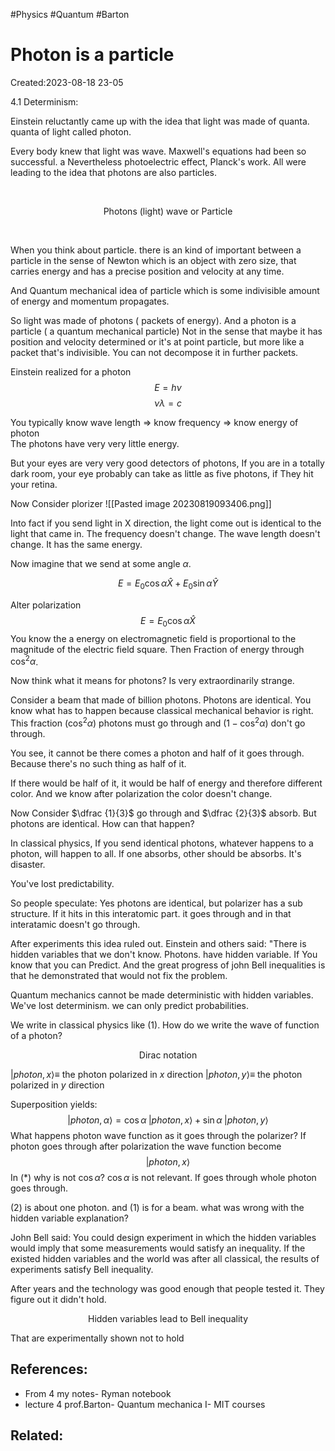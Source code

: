 #Physics #Quantum #Barton 
# Photon is a particle
Created:2023-08-18 23-05


4.1 Determinism:

Einstein reluctantly came up with the idea that light was made of quanta. quanta of light called photon.

Every body knew that light was wave. Maxwell's equations had been so successful. a Nevertheless photoelectric effect, Planck's work. All were leading to the idea that photons are also particles.

<br>
<p align="center"> Photons (light)       wave or Particle</p>

<br>

When you think about particle. there is an kind of important between a particle in the sense of Newton which is an object with zero size, that carries energy and has a precise position and velocity at any time.

And Quantum mechanical idea of particle which is some indivisible amount of energy and momentum propagates.

So light was made of photons ( packets of energy). And a photon is a particle ( a quantum mechanical particle) Not in the sense that maybe it has position and velocity determined or it's at point particle, but more like a packet that's indivisible. You can not decompose it in further packets.

Einstein realized for a photon
$$E = h\nu$$
$$\nu \lambda = c$$

You typically know wave length $\Rightarrow$ know frequency $\Rightarrow$ know energy of photon
<br>
The photons have very very little energy.

But your eyes are very very good detectors of photons, If you are in a totally dark room, your eye probably can take as little as five photons, if They hit your retina.

Now Consider plorizer
![[Pasted image 20230819093406.png]]


Into fact if you send light in X direction, the light come out is identical to the light that came in. The frequency doesn't change. The wave length doesn't change. It has the same energy.

Now imagine that we send at some angle $\alpha$.

$$E= E_0 \cos \alpha \hat{X} +E_0 \sin \alpha \hat{Y} \tag{1}$$

Alter polarization
$$E= E_0 \cos \alpha \hat{X}$$
You know the a energy on electromagnetic field is proportional to the magnitude of the electric field square. Then Fraction of energy through $\cos^2\alpha$.

Now think what it means for photons? Is very extraordinarily strange.

Consider a beam that made of billion photons. Photons are identical. You know what has to happen because classical mechanical behavior is right. This fraction ($\cos^2\alpha$) photons must go through and ($1 - \cos^2\alpha$)  don't go through.

You see, it cannot be there comes a photon and half of it goes through. Because there's no such thing as half of it.

If there would be half of it, it would be half of energy and  therefore different color. And we know after polarization the color doesn't change.

Now Consider $\dfrac {1}{3}$ go through and $\dfrac {2}{3}$ absorb.
But photons are identical. How can that happen?

In classical physics, If you send identical photons, whatever happens to a photon, will happen to all. If one absorbs, other should be absorbs. It's disaster.

You've lost predictability.

So people speculate: Yes photons are identical, but polarizer has a sub structure. If it hits in this interatomic part. it goes through and in that interatamic doesn't go through.

After experiments this idea ruled out. Einstein and others said: "There is hidden variables that we don't know. Photons. have hidden variable. If You know that you can Predict. And the great progress of john Bell inequalities is that he demonstrated that would not fix the problem.


Quantum mechanics cannot be made deterministic with hidden variables. We've lost determinism. we can only predict probabilities.



We write in classical physics like $(1)$. How do we write the wave of function of a photon?


<p align="center"> Dirac notation </p>

$|photon,x\rangle \equiv$ the photon polarized in $x$ direction
$|photon,y\rangle \equiv$ the photon polarized in $y$ direction


Superposition yields:
$$|photon,\alpha\rangle = \cos\alpha \; |photon,x\rangle + \sin\alpha \; |photon,y\rangle \tag{2}$$
What happens photon wave function as it goes through the polarizer? If photon goes through after polarization the wave function become $$|photon,x\rangle \tag{*}$$
In $(*)$ why is not $\cos\alpha$? $\cos\alpha$ is not relevant. If goes through whole photon goes through.

$(2)$ is about one photon. and $(1)$ is for a beam. what was wrong with the hidden variable explanation?

John Bell said: You could design experiment in which the hidden variables would imply that some measurements would satisfy an inequality. If the existed hidden variables and the world was after all classical, the results of experiments satisfy Bell inequality.

After years and the technology was good enough that people tested it. They figure out it didn't hold.

<p align="center">Hidden variables lead to Bell inequality </p>

That are experimentally shown not to hold
## References:
- From 4 my notes- Ryman notebook
- lecture 4 prof.Barton- Quantum mechanica I- MIT courses
## Related:



